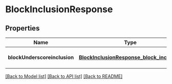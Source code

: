 # BlockInclusionResponse
## Properties

Name | Type | Description | Notes
------------ | ------------- | ------------- | -------------
**blockUnderscoreinclusion** | [**BlockInclusionResponse_block_inclusion**](BlockInclusionResponse_block_inclusion.md) |  | [optional] [default to null]

[[Back to Model list]](../README.md#documentation-for-models) [[Back to API list]](../README.md#documentation-for-api-endpoints) [[Back to README]](../README.md)

